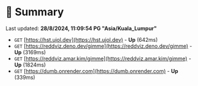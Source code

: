 # 📖 Summary
Last updated: **28/8/2024, 11:09:54 PG "Asia/Kuala_Lumpur"**

- `GET` [https://hst.ujol.dev](https://hst.ujol.dev) - **Up** (642ms)
- `GET` [https://reddviz.deno.dev/gimme](https://reddviz.deno.dev/gimme) - **Up** (3169ms)
- `GET` [https://reddviz.amar.kim/gimme](https://reddviz.amar.kim/gimme) - **Up** (1824ms)
- `GET` [https://dumb.onrender.com](https://dumb.onrender.com) - **Up** (339ms)
